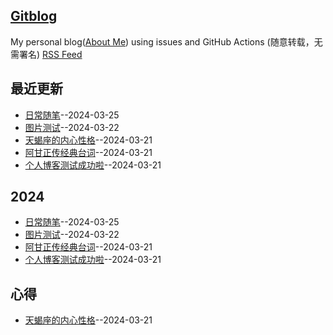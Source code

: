 ## [Gitblog](https://yihong0618.github.io/gitblog/)
My personal blog([About Me](https://github.com/yihong0618/gitblog/issues/282)) using issues and GitHub Actions (随意转载，无需署名)
[RSS Feed](https://raw.githubusercontent.com/flyfish321/gitblog/main/feed.xml)

## 最近更新
- [日常随笔](https://github.com/flyfish321/gitblog/issues/7)--2024-03-25
- [图片测试](https://github.com/flyfish321/gitblog/issues/6)--2024-03-22
- [天蝎座的内心性格](https://github.com/flyfish321/gitblog/issues/4)--2024-03-21
- [阿甘正传经典台词](https://github.com/flyfish321/gitblog/issues/3)--2024-03-21
- [个人博客测试成功啦](https://github.com/flyfish321/gitblog/issues/2)--2024-03-21
## 2024
- [日常随笔](https://github.com/flyfish321/gitblog/issues/7)--2024-03-25
- [图片测试](https://github.com/flyfish321/gitblog/issues/6)--2024-03-22
- [阿甘正传经典台词](https://github.com/flyfish321/gitblog/issues/3)--2024-03-21
- [个人博客测试成功啦](https://github.com/flyfish321/gitblog/issues/2)--2024-03-21
## 心得
- [天蝎座的内心性格](https://github.com/flyfish321/gitblog/issues/4)--2024-03-21
